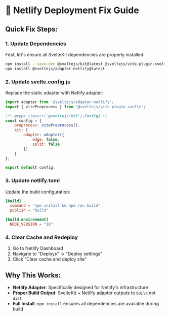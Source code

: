 # 🚨 Netlify Deployment Fix Guide

## Quick Fix Steps:

### 1. Update Dependencies
First, let's ensure all SvelteKit dependencies are properly installed:

```bash
npm install --save-dev @sveltejs/kit@latest @sveltejs/vite-plugin-svelte@latest vite@latest
npm install @sveltejs/adapter-netlify@latest
```

### 2. Update svelte.config.js
Replace the static adapter with Netlify adapter:

```javascript
import adapter from '@sveltejs/adapter-netlify';
import { vitePreprocess } from '@sveltejs/vite-plugin-svelte';

/** @type {import('@sveltejs/kit').Config} */
const config = {
	preprocess: vitePreprocess(),
	kit: {
		adapter: adapter({
			edge: false,
			split: false
		})
	}
};

export default config;
```

### 3. Update netlify.toml
Update the build configuration:

```toml
[build]
  command = "npm install && npm run build"
  publish = "build"

[build.environment]
  NODE_VERSION = "18"
```

### 4. Clear Cache and Redeploy
1. Go to Netlify Dashboard
2. Navigate to "Deploys" → "Deploy settings"
3. Click "Clear cache and deploy site"

## Why This Works:
- **Netlify Adapter**: Specifically designed for Netlify's infrastructure
- **Proper Build Output**: SvelteKit + Netlify adapter outputs to `build` not `dist`
- **Full Install**: `npm install` ensures all dependencies are available during build

